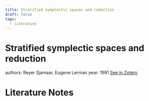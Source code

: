 ```yaml
---
title: Stratified symplectic spaces and reduction
draft: false
tags:
  - literature
---
```

# Stratified symplectic spaces and reduction
authors: Reyer Sjamaar, Eugene Lerman
year: 1991
[See in Zotero](zotero://select/items/@sjamaar1991Stratified)

# Literature Notes
